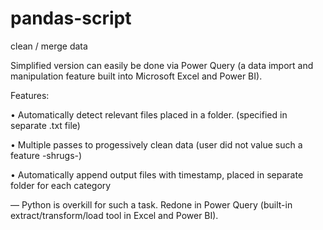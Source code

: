 # pandas-script
clean / merge data

Simplified version can easily be done via Power Query (a data import and manipulation feature built into Microsoft Excel and Power BI).

Features:

• Automatically detect relevant files placed in a folder. (specified in separate .txt file)

• Multiple passes to progessively clean data (user did not value such a feature -shrugs-)

• Automatically append output files with timestamp, placed in separate folder for each category

— Python is overkill for such a task. Redone in Power Query (built-in extract/transform/load tool in Excel and Power BI).
